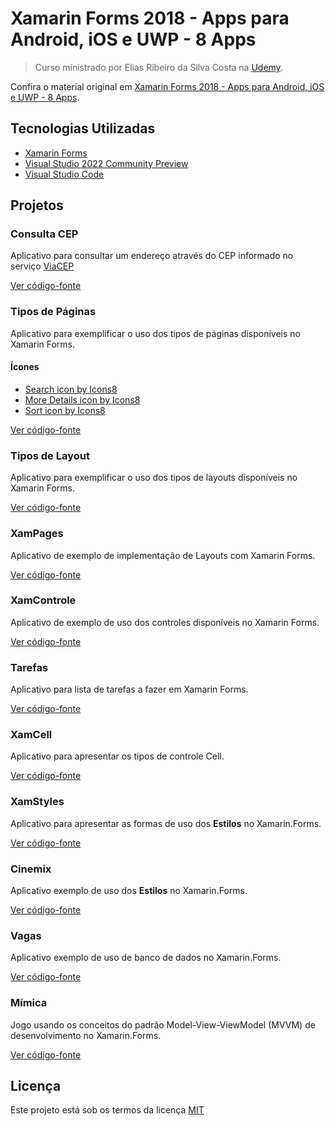 # Xamarin Forms 2018 - Apps para Android, iOS e UWP - 8 Apps

> Curso ministrado por Elias Ribeiro da Silva Costa na [Udemy](https://www.udemy.com).

Confira o material original em [Xamarin Forms 2018 - Apps para Android, iOS e UWP - 8 Apps](https://www.udemy.com/course/xamarin-forms-2018-apps-para-android-ios-e-uwp-8-apps).

## Tecnologias Utilizadas

- [Xamarin Forms](https://github.com/xamarin/Xamarin.Forms)
- [Visual Studio 2022 Community Preview](https://visualstudio.microsoft.com/pt-br/vs/preview/)
- [Visual Studio Code](https://code.visualstudio.com/)

## Projetos

### Consulta CEP

Aplicativo para consultar um endereço através do CEP informado no serviço [ViaCEP](http://viacep.com.br/)

[Ver código-fonte](ConsultaCep)

### Tipos de Páginas

Aplicativo para exemplificar o uso dos tipos de páginas disponíveis no Xamarin Forms.

#### Ícones

- [Search icon by Icons8](https://icons8.com/icon/82712/search)
- [More Details icon by Icons8](https://icons8.com/icon/105609/more-details)
- [Sort icon by Icons8](https://icons8.com/icon/100654/sort)

[Ver código-fonte](TiposPaginas)

### Tipos de Layout

Aplicativo para exemplificar o uso dos tipos de layouts disponíveis no Xamarin Forms.

[Ver código-fonte](Layouts)

### XamPages

Aplicativo de exemplo de implementação de Layouts com Xamarin Forms.

[Ver código-fonte](XamPages)

### XamControle

Aplicativo de exemplo de uso dos controles disponíveis no Xamarin Forms.

[Ver código-fonte](XamControle)

### Tarefas

Aplicativo para lista de tarefas a fazer em Xamarin Forms.

[Ver código-fonte](Tarefas)

### XamCell

Aplicativo para apresentar os tipos de controle Cell.

[Ver código-fonte](XamCell)

### XamStyles

Aplicativo para apresentar as formas de uso dos **Estilos** no Xamarin.Forms.

[Ver código-fonte](XamStyles)

### Cinemix

Aplicativo exemplo de uso dos **Estilos** no Xamarin.Forms.

[Ver código-fonte](Cinemix)

### Vagas

Aplicativo exemplo de uso de banco de dados no Xamarin.Forms.

[Ver código-fonte](Vagas)

### Mímica

Jogo usando os conceitos do padrão Model-View-ViewModel (MVVM) de desenvolvimento no Xamarin.Forms.

[Ver código-fonte](Mimica)

## Licença

Este projeto está sob os termos da licença [MIT](LICENSE)
